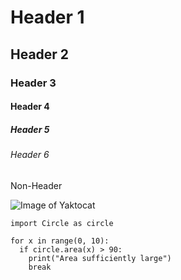 # Header 1
## Header 2
### Header 3
#### Header 4
##### Header 5
###### Header 6
Non-Header

![Image of Yaktocat](https://octodex.github.com/images/yaktocat.png)

```
import Circle as circle

for x in range(0, 10):
  if circle.area(x) > 90:
    print("Area sufficiently large")
    break
```
